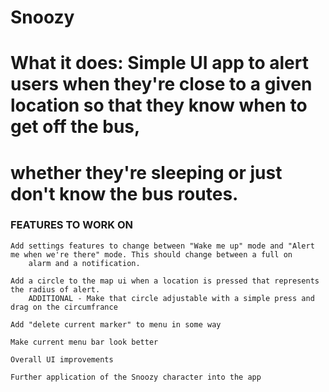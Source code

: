 # Snoozy
# What it does: Simple UI app to alert users when they're close to a given location so that they know when to get off the bus,
# whether they're sleeping or just don't know the bus routes.

### FEATURES TO WORK ON ###
    Add settings features to change between "Wake me up" mode and "Alert me when we're there" mode. This should change between a full on
        alarm and a notification.
        
    Add a circle to the map ui when a location is pressed that represents the radius of alert. 
        ADDITIONAL - Make that circle adjustable with a simple press and drag on the circumfrance
    
    Add "delete current marker" to menu in some way
    
    Make current menu bar look better
    
    Overall UI improvements
    
    Further application of the Snoozy character into the app
